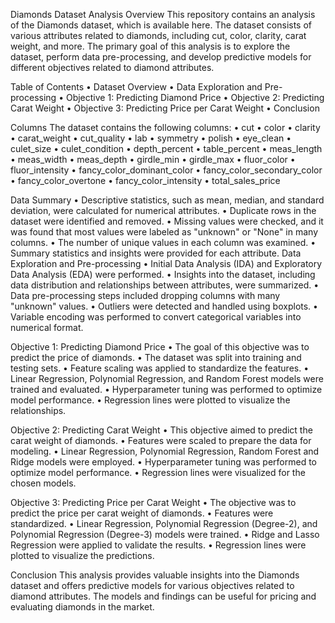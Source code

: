 Diamonds Dataset Analysis
Overview
This repository contains an analysis of the Diamonds dataset, which is available here. The dataset consists of various attributes related to diamonds, including cut, color, clarity, carat weight, and more. The primary goal of this analysis is to explore the dataset, perform data pre-processing, and develop predictive models for different objectives related to diamond attributes.

Table of Contents
• Dataset Overview
• Data Exploration and Pre-processing
• Objective 1: Predicting Diamond Price
• Objective 2: Predicting Carat Weight
• Objective 3: Predicting Price per Carat Weight
• Conclusion

Columns
The dataset contains the following columns:
• cut
• color
• clarity
• carat_weight
• cut_quality
• lab
• symmetry
• polish
• eye_clean
• culet_size
• culet_condition
• depth_percent
• table_percent
• meas_length
• meas_width
• meas_depth
• girdle_min
• girdle_max
• fluor_color
• fluor_intensity
• fancy_color_dominant_color
• fancy_color_secondary_color
• fancy_color_overtone
• fancy_color_intensity
• total_sales_price

Data Summary
• Descriptive statistics, such as mean, median, and standard deviation, were calculated for numerical attributes.
• Duplicate rows in the dataset were identified and removed.
• Missing values were checked, and it was found that most values were labeled as "unknown" or "None" in many columns.
• The number of unique values in each column was examined.
• Summary statistics and insights were provided for each attribute.
Data Exploration and Pre-processing
• Initial Data Analysis (IDA) and Exploratory Data Analysis (EDA) were performed.
• Insights into the dataset, including data distribution and relationships between attributes, were summarized.
• Data pre-processing steps included dropping columns with many "unknown" values.
• Outliers were detected and handled using boxplots.
• Variable encoding was performed to convert categorical variables into numerical format.

Objective 1: Predicting Diamond Price
• The goal of this objective was to predict the price of diamonds.
• The dataset was split into training and testing sets.
• Feature scaling was applied to standardize the features.
• Linear Regression, Polynomial Regression, and Random Forest models were trained and evaluated.
• Hyperparameter tuning was performed to optimize model performance.
• Regression lines were plotted to visualize the relationships.

Objective 2: Predicting Carat Weight
• This objective aimed to predict the carat weight of diamonds.
• Features were scaled to prepare the data for modeling.
• Linear Regression, Polynomial Regression, Random Forest and Ridge models were employed.
• Hyperparameter tuning was performed to optimize model performance.
• Regression lines were visualized for the chosen models.

Objective 3: Predicting Price per Carat Weight
• The objective was to predict the price per carat weight of diamonds.
• Features were standardized.
• Linear Regression, Polynomial Regression (Degree-2), and Polynomial Regression (Degree-3) models were trained.
• Ridge and Lasso Regression were applied to validate the results.
• Regression lines were plotted to visualize the predictions.

Conclusion
This analysis provides valuable insights into the Diamonds dataset and offers predictive models for various objectives related to diamond attributes. The models and findings can be useful for pricing and evaluating diamonds in the market.

